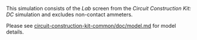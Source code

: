 This simulation consists of the _Lab_ screen from the _Circuit Construction Kit: DC_ simulation and excludes non-contact ammeters.

Please see [circuit-construction-kit-common/doc/model.md](https://github.com/phetsims/circuit-construction-kit-common/blob/master/doc/model.md) for model details.
